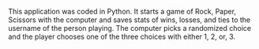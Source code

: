 This application was coded in Python.
It starts a game of Rock, Paper, Scissors with the computer and saves stats of wins, losses, and ties to the username of the person playing. The computer picks a randomized choice and the player chooses one of the three choices with either 1, 2, or, 3.
